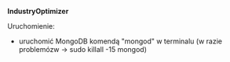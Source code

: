 **IndustryOptimizer**

Uruchomienie:
- uruchomić MongoDB komendą "mongod" w terminalu (w razie problemózw -> sudo killall -15 mongod)
